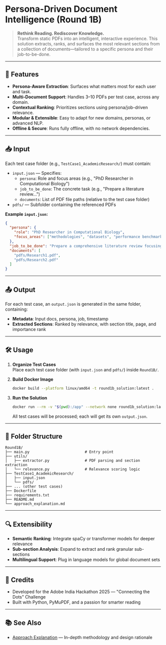 # Persona-Driven Document Intelligence (Round 1B)

> **Rethink Reading. Rediscover Knowledge.**  
Transform static PDFs into an intelligent, interactive experience. This solution extracts, ranks, and surfaces the most relevant sections from a collection of documents—tailored to a specific persona and their job-to-be-done.

---

## 🚀 Features

- **Persona-Aware Extraction**: Surfaces what matters most for each user and task.  
- **Multi-Document Support**: Handles 3–10 PDFs per test case, across any domain.  
- **Contextual Ranking**: Prioritizes sections using persona/job-driven relevance.  
- **Modular & Extensible**: Easy to adapt for new domains, personas, or advanced NLP.  
- **Offline & Secure**: Runs fully offline, with no network dependencies.

---

## 📥 Input

Each test case folder (e.g., `TestCase1_AcademicResearch/`) must contain:

- `input.json` — Specifies:
  - `persona`: Role and focus areas (e.g., "PhD Researcher in Computational Biology")
  - `job_to_be_done`: The concrete task (e.g., "Prepare a literature review...")
  - `documents`: List of PDF file paths (relative to the test case folder)
- `pdfs/` — Subfolder containing the referenced PDFs

**Example `input.json`:**

```json
{
  "persona": {
    "role": "PhD Researcher in Computational Biology",
    "focus_areas": ["methodologies", "datasets", "performance benchmarks"]
  },
  "job_to_be_done": "Prepare a comprehensive literature review focusing on methodologies, datasets, and performance benchmarks.",
  "documents": [
    "pdfs/Research1.pdf",
    "pdfs/Research2.pdf"
  ]
}
```

---

## 📤 Output

For each test case, an `output.json` is generated in the same folder, containing:

- **Metadata**: Input docs, persona, job, timestamp  
- **Extracted Sections**: Ranked by relevance, with section title, page, and importance rank

---

## 🛠️ Usage

1. **Organize Test Cases**  
   Place each test case folder (with `input.json` and `pdfs/`) inside `Round1B/`.

2. **Build Docker Image**
   ```sh
   docker build --platform linux/amd64 -t round1b_solution:latest .
   ```

3. **Run the Solution**
   ```sh
   docker run --rm -v "$(pwd):/app" --network none round1b_solution:latest
   ```

   All test cases will be processed; each will get its own `output.json`.

---

## 🧩 Folder Structure

```
Round1B/
├── main.py                         # Entry point
├── utils/
│   ├── extractor.py                # PDF parsing and section extraction
│   └── relevance.py                # Relevance scoring logic
├── TestCase1_AcademicResearch/
│   ├── input.json
│   └── pdfs/
├── ... (other test cases)
├── Dockerfile
├── requirements.txt
├── README.md
└── approach_explanation.md
```

---

## 🔍 Extensibility

- **Semantic Ranking**: Integrate spaCy or transformer models for deeper relevance  
- **Sub-section Analysis**: Expand to extract and rank granular sub-sections  
- **Multilingual Support**: Plug in language models for global document sets

---

## 📝 Credits

- Developed for the Adobe India Hackathon 2025 — "Connecting the Dots" Challenge  
- Built with Python, PyMuPDF, and a passion for smarter reading

---

## 📚 See Also

- [Approach Explanation](./approach_explanation.md) — In-depth methodology and design rationale
